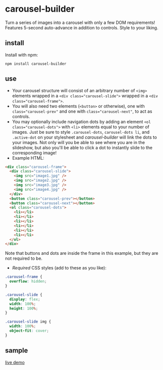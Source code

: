 # carousel-builder

Turn a series of images into a carousel with only a few DOM requirements! Features 5-second auto-advance in addition to controls. Style to your liking.

## install

Install with npm:

```
npm install carousel-builder
```

## use

- Your carousel structure will consist of an arbitrary number of `<img>` elements wrapped in a `<div class="carousel-slide">` wrapped in a `<div class="carousel-frame">`.
- You will also need two elements (`<button>` or otherwise), one with `class="carousel-prev"` and one with `class="carousel-next"`, to act as controls.
- You may optionally include navigation dots by adding an element `<ol class="carousel-dots">` with `<li>` elements equal to your number of images. Just be sure to style `.carousel-dots`, `carousel-dots li`, and `.active-dot` on your stylesheet and _carousel-builder_ will link the dots to your images. Not only will you be able to see where you are in the slideshow, but also you'll be able to click a dot to instantly slide to the corresponding image!
- Example HTML:

```html
<div class="carousel-frame">
  <div class="carousel-slide">
    <img src="image1.jpg" />
    <img src="image2.jpg" />
    <img src="image3.jpg" />
    <img src="image4.jpg" />
  </div>
  <button class="carousel-prev"></button>
  <button class="carousel-next"></button>
  <ol class="carousel-dots">
    <li></li>
    <li></li>
    <li></li>
    <li></li>
    <li></li>
    <li></li>
  </ol>
</div>
```

Note that buttons and dots are inside the frame in this example, but they are not required to be.

- _Required_ CSS styles (add to these as you like):

```css
.carousel-frame {
  overflow: hidden;
}

.carousel-slide {
  display: flex;
  width: 100%;
  height: 100%;
}

.carousel-slide img {
  width: 100%;
  object-fit: cover;
}
```

## sample

[live demo](http://asbelljc.github.io/image-carousel)
